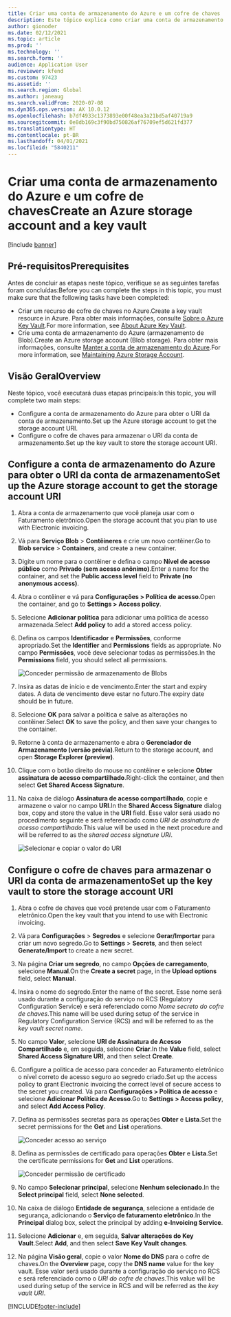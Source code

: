 ```yaml
---
title: Criar uma conta de armazenamento do Azure e um cofre de chaves
description: Este tópico explica como criar uma conta de armazenamento do Azure e um cofre de chaves.
author: gionoder
ms.date: 02/12/2021
ms.topic: article
ms.prod: ''
ms.technology: ''
ms.search.form: ''
audience: Application User
ms.reviewer: kfend
ms.custom: 97423
ms.assetid: ''
ms.search.region: Global
ms.author: janeaug
ms.search.validFrom: 2020-07-08
ms.dyn365.ops.version: AX 10.0.12
ms.openlocfilehash: b7df4933c1373893e00f48ea3a21bd5af40719a9
ms.sourcegitcommit: 0e8db169c3f90bd750826af76709ef5d621fd377
ms.translationtype: HT
ms.contentlocale: pt-BR
ms.lasthandoff: 04/01/2021
ms.locfileid: "5840211"
---
```

# <a name="create-an-azure-storage-account-and-a-key-vault"></a><span data-ttu-id="3feb0-103">Criar uma conta de armazenamento do Azure e um cofre de chaves</span><span class="sxs-lookup"><span data-stu-id="3feb0-103">Create an Azure storage account and a key vault</span></span>

[!include [banner](../includes/banner.md)]

## <a name="prerequisites"></a><span data-ttu-id="3feb0-104">Pré-requisitos</span><span class="sxs-lookup"><span data-stu-id="3feb0-104">Prerequisites</span></span>

<span data-ttu-id="3feb0-105">Antes de concluir as etapas neste tópico, verifique se as seguintes tarefas foram concluídas:</span><span class="sxs-lookup"><span data-stu-id="3feb0-105">Before you can complete the steps in this topic, you must make sure that the following tasks have been completed:</span></span>

- <span data-ttu-id="3feb0-106">Criar um recurso de cofre de chaves no Azure.</span><span class="sxs-lookup"><span data-stu-id="3feb0-106">Create a key vault resource in Azure.</span></span> <span data-ttu-id="3feb0-107">Para obter mais informações, consulte [Sobre o Azure Key Vault](https://docs.microsoft.com/azure/key-vault/general/overview).</span><span class="sxs-lookup"><span data-stu-id="3feb0-107">For more information, see [About Azure Key Vault](https://docs.microsoft.com/azure/key-vault/general/overview).</span></span>
- <span data-ttu-id="3feb0-108">Crie uma conta de armazenamento do Azure (armazenamento de Blob).</span><span class="sxs-lookup"><span data-stu-id="3feb0-108">Create an Azure storage account (Blob storage).</span></span> <span data-ttu-id="3feb0-109">Para obter mais informações, consulte [Manter a conta de armazenamento do Azure](https://docs.microsoft.com/azure/storage/blobs/).</span><span class="sxs-lookup"><span data-stu-id="3feb0-109">For more information, see [Maintaining Azure Storage Account](https://docs.microsoft.com/azure/storage/blobs/).</span></span>

## <a name="overview"></a><span data-ttu-id="3feb0-110">Visão Geral</span><span class="sxs-lookup"><span data-stu-id="3feb0-110">Overview</span></span>

<span data-ttu-id="3feb0-111">Neste tópico, você executará duas etapas principais:</span><span class="sxs-lookup"><span data-stu-id="3feb0-111">In this topic, you will complete two main steps:</span></span>

- <span data-ttu-id="3feb0-112">Configure a conta de armazenamento do Azure para obter o URI da conta de armazenamento.</span><span class="sxs-lookup"><span data-stu-id="3feb0-112">Set up the Azure storage account to get the storage account URI.</span></span>
- <span data-ttu-id="3feb0-113">Configure o cofre de chaves para armazenar o URI da conta de armazenamento.</span><span class="sxs-lookup"><span data-stu-id="3feb0-113">Set up the key vault to store the storage account URI.</span></span>

## <a name="set-up-the-azure-storage-account-to-get-the-storage-account-uri"></a><span data-ttu-id="3feb0-114">Configure a conta de armazenamento do Azure para obter o URI da conta de armazenamento</span><span class="sxs-lookup"><span data-stu-id="3feb0-114">Set up the Azure storage account to get the storage account URI</span></span>

1. <span data-ttu-id="3feb0-115">Abra a conta de armazenamento que você planeja usar com o Faturamento eletrônico.</span><span class="sxs-lookup"><span data-stu-id="3feb0-115">Open the storage account that you plan to use with Electronic invoicing.</span></span>
2. <span data-ttu-id="3feb0-116">Vá para **Serviço Blob** \> **Contêineres** e crie um novo contêiner.</span><span class="sxs-lookup"><span data-stu-id="3feb0-116">Go to **Blob service** \> **Containers**, and create a new container.</span></span>
3. <span data-ttu-id="3feb0-117">Digite um nome para o contêiner e defina o campo **Nível de acesso público** como **Privado (sem acesso anônimo)**.</span><span class="sxs-lookup"><span data-stu-id="3feb0-117">Enter a name for the container, and set the **Public access level** field to **Private (no anonymous access)**.</span></span>
4. <span data-ttu-id="3feb0-118">Abra o contêiner e vá para **Configurações \> Política de acesso**.</span><span class="sxs-lookup"><span data-stu-id="3feb0-118">Open the container, and go to **Settings \> Access policy**.</span></span>
5. <span data-ttu-id="3feb0-119">Selecione **Adicionar política** para adicionar uma política de acesso armazenada.</span><span class="sxs-lookup"><span data-stu-id="3feb0-119">Select **Add policy** to add a stored access policy.</span></span>
6. <span data-ttu-id="3feb0-120">Defina os campos **Identificador** e **Permissões**, conforme apropriado.</span><span class="sxs-lookup"><span data-stu-id="3feb0-120">Set the **Identifier** and **Permissions** fields as appropriate.</span></span> <span data-ttu-id="3feb0-121">No campo **Permissões**, você deve selecionar todas as permissões.</span><span class="sxs-lookup"><span data-stu-id="3feb0-121">In the **Permissions** field, you should select all permissions.</span></span>

    ![Conceder permissão de armazenamento de Blobs](media/e-Invoicing-services-create-azure-resources-grant-blob-permissions.png)

7. <span data-ttu-id="3feb0-123">Insira as datas de início e de vencimento.</span><span class="sxs-lookup"><span data-stu-id="3feb0-123">Enter the start and expiry dates.</span></span> <span data-ttu-id="3feb0-124">A data de vencimento deve estar no futuro.</span><span class="sxs-lookup"><span data-stu-id="3feb0-124">The expiry date should be in future.</span></span>
8. <span data-ttu-id="3feb0-125">Selecione **OK** para salvar a política e salve as alterações no contêiner.</span><span class="sxs-lookup"><span data-stu-id="3feb0-125">Select **OK** to save the policy, and then save your changes to the container.</span></span>
9. <span data-ttu-id="3feb0-126">Retorne à conta de armazenamento e abra o **Gerenciador de Armazenamento (versão prévia)**.</span><span class="sxs-lookup"><span data-stu-id="3feb0-126">Return to the storage account, and open **Storage Explorer (preview)**.</span></span>
10. <span data-ttu-id="3feb0-127">Clique com o botão direito do mouse no contêiner e selecione **Obter assinatura de acesso compartilhado**.</span><span class="sxs-lookup"><span data-stu-id="3feb0-127">Right-click the container, and then select **Get Shared Access Signature**.</span></span>
11. <span data-ttu-id="3feb0-128">Na caixa de diálogo **Assinatura de acesso compartilhado**, copie e armazene o valor no campo **URI**.</span><span class="sxs-lookup"><span data-stu-id="3feb0-128">In the **Shared Access Signature** dialog box, copy and store the value in the **URI** field.</span></span> <span data-ttu-id="3feb0-129">Esse valor será usado no procedimento seguinte e será referenciado como *URI de assinatura de acesso compartilhado*.</span><span class="sxs-lookup"><span data-stu-id="3feb0-129">This value will be used in the next procedure and will be referred to as the *shared access signature URI*.</span></span>

    ![Selecionar e copiar o valor do URI](media/e-Invoicing-services-create-azure-resources-select-and-copy-uri.png)

## <a name="set-up-the-key-vault-to-store-the-storage-account-uri"></a><span data-ttu-id="3feb0-131">Configure o cofre de chaves para armazenar o URI da conta de armazenamento</span><span class="sxs-lookup"><span data-stu-id="3feb0-131">Set up the key vault to store the storage account URI</span></span>

1. <span data-ttu-id="3feb0-132">Abra o cofre de chaves que você pretende usar com o Faturamento eletrônico.</span><span class="sxs-lookup"><span data-stu-id="3feb0-132">Open the key vault that you intend to use with Electronic invoicing.</span></span>
2. <span data-ttu-id="3feb0-133">Vá para **Configurações** \> **Segredos** e selecione **Gerar/Importar** para criar um novo segredo.</span><span class="sxs-lookup"><span data-stu-id="3feb0-133">Go to **Settings** \> **Secrets**, and then select **Generate/Import** to create a new secret.</span></span>
3. <span data-ttu-id="3feb0-134">Na página **Criar um segredo**, no campo **Opções de carregamento**, selecione **Manual**.</span><span class="sxs-lookup"><span data-stu-id="3feb0-134">On the **Create a secret** page, in the **Upload options** field, select **Manual**.</span></span>
4. <span data-ttu-id="3feb0-135">Insira o nome do segredo.</span><span class="sxs-lookup"><span data-stu-id="3feb0-135">Enter the name of the secret.</span></span> <span data-ttu-id="3feb0-136">Esse nome será usado durante a configuração do serviço no RCS (Regulatory Configuration Service) e será referenciado como *Nome secreto do cofre de chaves*.</span><span class="sxs-lookup"><span data-stu-id="3feb0-136">This name will be used during setup of the service in Regulatory Configuration Service (RCS) and will be referred to as the *key vault secret name*.</span></span>
5. <span data-ttu-id="3feb0-137">No campo **Valor**, selecione **URI de Assinatura de Acesso Compartilhado** e, em seguida, selecione **Criar**.</span><span class="sxs-lookup"><span data-stu-id="3feb0-137">In the **Value** field, select **Shared Access Signature URI**, and then select **Create**.</span></span>
6. <span data-ttu-id="3feb0-138">Configure a política de acesso para conceder ao Faturamento eletrônico o nível correto de acesso seguro ao segredo criado.</span><span class="sxs-lookup"><span data-stu-id="3feb0-138">Set up the access policy to grant Electronic invoicing the correct level of secure access to the secret you created.</span></span> <span data-ttu-id="3feb0-139">Vá para **Configurações \> Política de acesso** e selecione **Adicionar Política de Acesso**.</span><span class="sxs-lookup"><span data-stu-id="3feb0-139">Go to **Settings \> Access policy**, and select **Add Access Policy**.</span></span>
7. <span data-ttu-id="3feb0-140">Defina as permissões secretas para as operações **Obter** e **Lista**.</span><span class="sxs-lookup"><span data-stu-id="3feb0-140">Set the secret permissions for the **Get** and **List** operations.</span></span>

    ![Conceder acesso ao serviço](media/e-Invoicing-services-create-azure-resources-grant-service-access.png)

8. <span data-ttu-id="3feb0-142">Defina as permissões de certificado para operações **Obter** e **Lista**.</span><span class="sxs-lookup"><span data-stu-id="3feb0-142">Set the certificate permissions for **Get** and **List** operations.</span></span>

    ![Conceder permissão de certificado](media/e-Invoicing-services-create-azure-resources-grant-certificate-permission.png)

9. <span data-ttu-id="3feb0-144">No campo **Selecionar principal**, selecione **Nenhum selecionado**.</span><span class="sxs-lookup"><span data-stu-id="3feb0-144">In the **Select principal** field, select **None selected**.</span></span>
10. <span data-ttu-id="3feb0-145">Na caixa de diálogo **Entidade de segurança**, selecione a entidade de segurança, adicionando o **Serviço de faturamento eletrônico**.</span><span class="sxs-lookup"><span data-stu-id="3feb0-145">In the **Principal** dialog box, select the principal by adding **e-Invoicing Service**.</span></span>
11. <span data-ttu-id="3feb0-146">Selecione **Adicionar** e, em seguida, **Salvar alterações do Key Vault**.</span><span class="sxs-lookup"><span data-stu-id="3feb0-146">Select **Add**, and then select **Save Key Vault changes**.</span></span>
12. <span data-ttu-id="3feb0-147">Na página **Visão geral**, copie o valor **Nome do DNS** para o cofre de chaves.</span><span class="sxs-lookup"><span data-stu-id="3feb0-147">On the **Overview** page, copy the **DNS name** value for the key vault.</span></span> <span data-ttu-id="3feb0-148">Esse valor será usado durante a configuração do serviço no RCS e será referenciado como o *URI do cofre de chaves*.</span><span class="sxs-lookup"><span data-stu-id="3feb0-148">This value will be used during setup of the service in RCS and will be referred as the *key vault URI*.</span></span>



[!INCLUDE[footer-include](../../includes/footer-banner.md)]


